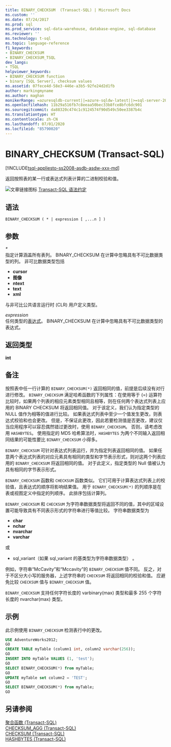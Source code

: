 ```yaml
---
title: BINARY_CHECKSUM  (Transact-SQL) | Microsoft Docs
ms.custom: ''
ms.date: 07/24/2017
ms.prod: sql
ms.prod_service: sql-data-warehouse, database-engine, sql-database
ms.reviewer: ''
ms.technology: t-sql
ms.topic: language-reference
f1_keywords:
- BINARY_CHECKSUM
- BINARY_CHECKSUM_TSQL
dev_langs:
- TSQL
helpviewer_keywords:
- BINARY_CHECKSUM function
- binary [SQL Server], checksum values
ms.assetid: 07fece4d-58e3-446e-a3b5-92fe24d2d1fb
author: markingmyname
ms.author: maghan
monikerRange: =azuresqldb-current||=azure-sqldw-latest||>=sql-server-2016||=sqlallproducts-allversions||>=sql-server-linux-2017||=azuresqldb-mi-current
ms.openlocfilehash: 11b29a516fb7c8eeaa50bec33b8fce8bfc6dc901
ms.sourcegitcommit: da88320c474c1c9124574f90d549c50ee3387b4c
ms.translationtype: HT
ms.contentlocale: zh-CN
ms.lasthandoff: 07/01/2020
ms.locfileid: "85790020"
---
```

# <a name="binary_checksum--transact-sql"></a>BINARY_CHECKSUM  (Transact-SQL)
[!INCLUDE[tsql-appliesto-ss2008-asdb-asdw-xxx-md](../../includes/tsql-appliesto-ss2008-asdb-asdw-xxx-md.md)]

返回按照表的某一行或表达式列表计算的二进制校验和值。
  
![文章链接图标](../../database-engine/configure-windows/media/topic-link.gif "文章链接图标") [Transact-SQL 语法约定](../../t-sql/language-elements/transact-sql-syntax-conventions-transact-sql.md)
  
## <a name="syntax"></a>语法  
  
```syntaxsql
BINARY_CHECKSUM ( * | expression [ ,...n ] )   
```  
  
## <a name="arguments"></a>参数  
*\**  
指定计算涵盖所有表列。 BINARY_CHECKSUM 在计算中忽略具有不可比数据类型的列。 非可比数据类型包括  
* **cursor**  
* **图像**  
* **ntext**  
* **text**  
* **xml**  

与非可比公共语言运行时 (CLR) 用户定义类型。
  
*expression*  
任何类型的[表达式](../../t-sql/language-elements/expressions-transact-sql.md)。 BINARY_CHECKSUM 在计算中忽略具有不可比数据类型的表达式。

## <a name="return-types"></a>返回类型  
 **int**
  
## <a name="remarks"></a>备注  
按照表中任一行计算的 `BINARY_CHECKSUM(*)` 返回相同的值，前提是后续没有对行进行修改。 `BINARY_CHECKSUM` 满足哈希函数的下列属性：在使用等于 (=) 运算符比较时，如果两个列表的相应元素类型相同且相等，则在任何两个表达式列表上应用的 BINARY CHECKSUM 将返回相同值。 对于该定义，我们认为指定类型的 NULL 值作为相等的值进行比较。 如果表达式列表中至少一个值发生更改，则表达式校验和也会更改。 但是，不保证此更改，因此若要检测值是否更改，建议仅当应用程序可以容忍偶然错过更改时，使用 `BINARY_CHECKSUM`。 否则，请考虑改用 `HASHBYTES`。 使用指定的 MD5 哈希算法时，`HASHBYTES` 为两个不同输入返回相同结果的可能性要比 `BINARY_CHECKSUM` 小得多。
  
`BINARY_CHECKSUM` 可针对表达式列表运行，并为指定列表返回相同的值。 如果任意两个表达式列表的对应元素具有相同的类型和字节表示形式，则对这两个列表应用的 `BINARY_CHECKSUM` 将返回相同的值。 对于此定义，指定类型的 Null 值被认为具有相同的字节表示形式。
  
`BINARY_CHECKSUM` 函数和 `CHECKSUM` 函数类似。 它们可用于计算表达式列表上的校验值，且表达式的顺序将影响结果值。 用于 `BINARY_CHECKSUM(*)` 的列顺序是在表或视图定义中指定的列顺序。 此排序包括计算列。
  
`BINARY_CHECKSUM` 和 `CHECKSUM` 为字符串数据类型将返回不同的值，其中的区域设置可能导致具有不同表示形式的字符串进行等值比较。 字符串数据类型为  

* **char**  
* **nchar**  
* **nvarchar**  
* **varchar**  

或  

* sql_variant（如果 sql_variant 的基类型为字符串数据类型）   。  
  
例如，字符串“McCavity”和“Mccavity”的 `BINARY_CHECKSUM` 值不同。 反之，对于不区分大小写的服务器，上述字符串的 `CHECKSUM` 将返回相同的校验和值。 应避免比较 `CHECKSUM` 值与 `BINARY_CHECKSUM` 值。
 
`BINARY_CHECKSUM` 支持任何字符长度的 varbinary(max)  类型和最多 255 个字符长度的 nvarchar(max)  类型。
  
## <a name="examples"></a>示例  
此示例使用 `BINARY_CHECKSUM` 检测表行中的更改。
  
```sql
USE AdventureWorks2012;  
GO  
CREATE TABLE myTable (column1 int, column2 varchar(256));  
GO  
INSERT INTO myTable VALUES (1, 'test');  
GO  
SELECT BINARY_CHECKSUM(*) from myTable;  
GO  
UPDATE myTable set column2 = 'TEST';  
GO  
SELECT BINARY_CHECKSUM(*) from myTable;  
GO  
```  
  
## <a name="see-also"></a>另请参阅
[聚合函数 (Transact-SQL)](../../t-sql/functions/aggregate-functions-transact-sql.md)  
[CHECKSUM_AGG (Transact-SQL)](../../t-sql/functions/checksum-agg-transact-sql.md)  
[CHECKSUM (Transact-SQL)](../../t-sql/functions/checksum-transact-sql.md)  
[HASHBYTES (Transact-SQL)](../../t-sql/functions/hashbytes-transact-sql.md)  
  
  
